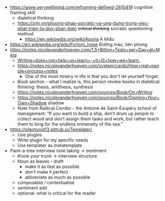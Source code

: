 - https://www.verywellmind.com/reframing-defined-2610419 cognitive framing skill
	- dialetical thinking
	- https://zim.vn/phuong-phap-socratic-va-ung-dung-trong-viec-phat-trien-tu-duy-phan-bien <s>critical thinking</s> socratic questioning method
		- https://en.wikipedia.org/wiki/Aporia Á khẩu
- https://en.wikipedia.org/wiki/Forlorn_hope Đường máu, tiên phong 
- https://notes.nicolevanderhoeven.com/1.5+Billion+Tests+per+Day+at+Meta
	- [Writing+does+not+help+us+learn+-+it+IS+how+we+learn.](https://notes.nicolevanderhoeven.com/Writing+does+not+help+us+learn+-+it+IS+how+we+learn.) 
	- https://notes.nicolevanderhoeven.com/system/cards/How+real+people+process+notes
		- One of the most misery in life is that you don't let yourself forget.
	- Book section - what I realize is, this person review books in dialetical thinking: thesis, antithesis, synthesis
	- https://notes.nicolevanderhoeven.com/sources/Book/On+Writing
	- https://notes.nicolevanderhoeven.com/sources/Book/Owning+Your+Own+Shadow shadow
	- Note from Radical Condor - the Antoine de Saint-Exupéry school of management: “If you want to build a ship, don’t drum up people to collect wood and don’t assign them tasks and work, but rather teach them to long for the endless immensity of the sea.”
- https://silentvoid13.github.io/Templater/
	- Use plugins
	- Write plugin for my specific needs
	- Use templater as metatemplate
- Paint-a-tree interview note taking -> sentiment 
	- Know your trunk -> interview structure
	- Noun as leaves - draft 
		- make it as fast as possible
		- don't make it perfect
		- abbreviate as much as possible
	- composable / contextualise
	- sentiment add
	- optional: what is critical for the reader 